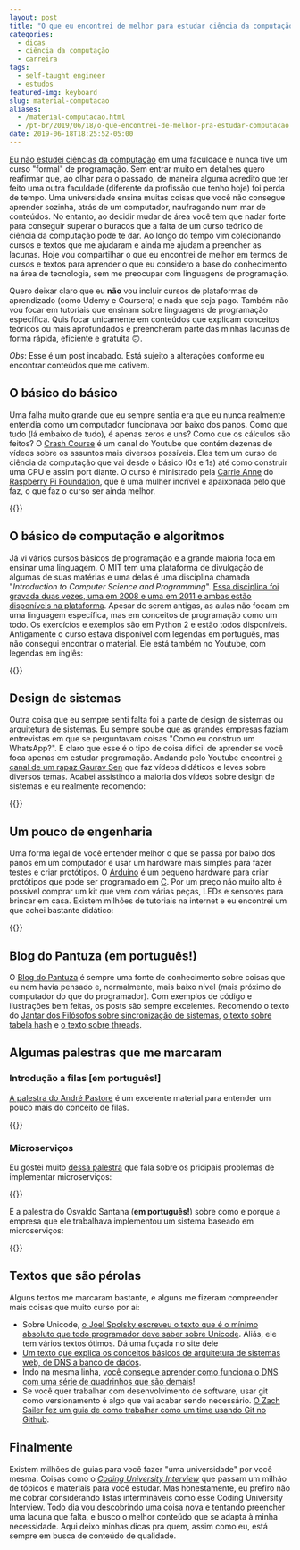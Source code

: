 ```yaml
---
layout: post
title: "O que eu encontrei de melhor para estudar ciência da computação"
categories:
  - dicas
  - ciência da computação
  - carreira 
tags:
  - self-taught engineer
  - estudos
featured-img: keyboard
slug: material-computacao
aliases: 
  - /material-computacao.html
  - /pt-br/2019/06/18/o-que-encontrei-de-melhor-pra-estudar-computacao.html
date: 2019-06-18T18:25:52-05:00
---
```


[Eu não estudei ciências da computação](https://leportella.com/pt-br/2016/03/13/de-oceanografa-para-programadora.html) em uma faculdade e nunca tive um curso "formal" de programação. Sem entrar muito em detalhes quero reafirmar que, ao olhar para o passado, de maneira alguma acredito que ter feito uma outra faculdade (diferente da profissão que tenho hoje) foi perda de tempo. <!--more--> Uma universidade ensina muitas coisas que você não consegue aprender sozinha, atrás de um computador, naufragando num mar de conteúdos. No entanto, ao decidir mudar de área você tem que nadar forte para conseguir superar o buracos que a falta de um curso teórico de ciência da computação pode te dar. Ao longo do tempo vim colecionando cursos e textos que me ajudaram e ainda me ajudam a preencher as lacunas. Hoje vou compartilhar o que eu encontrei de melhor em termos de cursos e textos para aprender o que eu considero a base do conhecimento na área de tecnologia, sem me preocupar com linguagens de programação. 

Quero deixar claro que eu **não** vou incluir cursos de plataformas de aprendizado (como Udemy e Coursera) e nada que seja pago. Também não vou focar em tutoriais que ensinam sobre linguagens de programação específica. Quis focar unicamente em conteúdos que explicam conceitos teóricos ou mais aprofundados e preencheram parte das minhas lacunas de forma rápida, eficiente e gratuita 🙃.

*Obs*: Esse é um post incabado. Está sujeito a alterações conforme eu encontrar conteúdos que me cativem.

## O básico do básico

Uma falha muito grande que eu sempre sentia era que eu nunca realmente entendia como um computador funcionava por baixo dos panos. Como que tudo (lá embaixo de tudo), é apenas zeros e uns? Como que os cálculos são feitos? O [Crash Course](https://www.youtube.com/user/crashcourse) é um canal do Youtube que contém dezenas de vídeos sobre os assuntos mais diversos possíveis. Eles tem um curso de ciência da computação que vai desde o básico (0s e 1s) até como construir uma CPU e assim port diante. O curso é ministrado pela [Carrie Anne](https://twitter.com/MissPhilbin) do [Raspberry Pi Foundation](https://www.raspberrypi.org/), que é uma mulher incrível e apaixonada pelo que faz, o que faz o curso ser ainda melhor.

{{<youtube tpIctyqH29Q>}}


## O básico de computação e algoritmos

Já vi vários cursos básicos de programação e a grande maioria foca em ensinar uma linguagem. O MIT tem uma plataforma de divulgação de algumas de suas matérias e uma delas é uma disciplina chamada "*Introduction to Computer Science and Programming*". [Essa disciplina foi gravada duas vezes, uma em 2008 e uma em 2011 e ambas estão disponíveis na plataforma](https://ocw.mit.edu/courses/electrical-engineering-and-computer-science/6-00sc-introduction-to-computer-science-and-programming-spring-2011/). Apesar de serem antigas, as aulas não focam em uma linguagem específica, mas em conceitos de programação como um todo. Os exercícios e exemplos são em Python 2 e estão todos disponíveis. Antigamente o curso estava disponível com legendas em português, mas não consegui encontrar o material. Ele está também no Youtube, com legendas em inglês:

{{<youtube k6U-i4gXkLM>}}

## Design de sistemas

Outra coisa que eu sempre senti falta foi a parte de design de sistemas ou arquitetura de sistemas. Eu sempre soube que as grandes empresas faziam entrevistas em que se perguntavam coisas "Como eu construo um WhatsApp?". E claro que esse é o tipo de coisa difícil de aprender se você foca apenas em estudar programação. Andando pelo Youtube encontrei [o canal de um rapaz Gaurav Sen](https://www.youtube.com/channel/UCRPMAqdtSgd0Ipeef7iFsKw) que faz vídeos didáticos e leves sobre diversos temas. Acabei assistindo a maioria dos vídeos sobre design de sistemas e eu realmente recomendo:

{{<youtube quLrc3PbuIw>}}

## Um pouco de engenharia
Uma forma legal de você entender melhor o que se passa por baixo dos panos em um computador é usar um hardware mais simples para fazer testes e criar protótipos. O [Arduino](https://www.arduino.cc/) é um pequeno hardware para criar protótipos que pode ser programado em [C](https://en.wikipedia.org/wiki/C_%28programming_language%29). Por um preço não muito alto é possível comprar um kit que vem com várias peças, LEDs e sensores para brincar em casa. Existem milhões de tutoriais na internet e eu encontrei um que achei bastante didático:

{{<youtube d8_xXNcGYgo>}}


## Blog do Pantuza (em português!)

O [Blog do Pantuza](https://blog.pantuza.com/artigos/) é sempre uma fonte de conhecimento sobre coisas que eu nem havia pensado e, normalmente, mais baixo nível (mais próximo do computador do que do programador). Com exemplos de código e ilustrações bem feitas, os posts são sempre excelentes. Recomendo o texto do [Jantar dos Filósofos sobre sincronização de sistemas](https://blog.pantuza.com/artigos/o-jantar-dos-filosofos-problema-de-sincronizacao-em-sistemas-operacionais), [o texto sobre tabela hash](https://blog.pantuza.com/artigos/tipos-abstratos-de-dados-tabela-hash) e [o texto sobre threads](https://blog.pantuza.com/artigos/o-que-sao-e-como-funcionam-as-threads).


## Algumas palestras que me marcaram

### Introdução a filas [em português!]

[A palestra do André Pastore](https://www.youtube.com/watch?v=xqXYEL0SmyM&t=1s) é um excelente material para entender um pouco mais do conceito de filas.

{{<youtube xqXYEL0SmyM>}}

### Microserviços

Eu gostei muito [dessa palestra](https://www.youtube.com/watch?v=xqXYEL0SmyM&t=1s) que fala sobre os pricipais problemas de implementar microserviços:

{{<youtube X0tjziAQfNQ>}}

E a palestra do Osvaldo Santana (**em português!**) sobre como e porque a empresa que ele trabalhava implementou um sistema baseado em microserviços:

{{<youtube zRHkS99b6s8>}}

## Textos que são pérolas

Alguns textos me marcaram bastante, e alguns me fizeram compreender mais coisas que muito curso por aí:

* Sobre Unicode, [o Joel Spolsky escreveu o texto que é o mínimo absoluto que todo programador deve saber sobre Unicode](https://www.joelonsoftware.com/2003/10/08/the-absolute-minimum-every-software-developer-absolutely-positively-must-know-about-unicode-and-character-sets-no-excuses/). Aliás, ele tem vários textos ótimos. Dá uma fuçada no site dele
* [Um texto que explica os conceitos básicos de arquitetura de sistemas web, de DNS a banco de dados](https://engineering.videoblocks.com/web-architecture-101-a3224e126947?gi=c31cd7538b4c). 
* Indo na mesma linha, [você consegue aprender como funciona o DNS com uma série de quadrinhos que são demais](https://howdns.works/)!
* Se você quer trabalhar com desenvolvimento de software, usar git como versionamento é algo que vai acabar sendo necessário. [O Zach Sailer fez um guia de como trabalhar como um time usando Git no Github](https://github.com/Zsailer/guide-to-working-as-team-on-github).

## Finalmente
Existem milhões de guias para você fazer "uma universidade" por você mesma. Coisas como o [*Coding University Interview*](https://github.com/jwasham/coding-interview-university) que passam um milhão de tópicos e materiais para você estudar. Mas honestamente, eu prefiro não me cobrar considerando listas intermináveis como esse Coding University Interview. Todo dia vou descobrindo uma coisa nova e tentando preencher uma lacuna que falta, e busco o melhor conteúdo que se adapta à minha necessidade. Aqui deixo minhas dicas pra quem, assim como eu, está sempre em busca de conteúdo de qualidade.